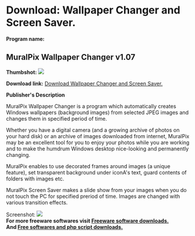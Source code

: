 # Download: Wallpaper Changer and Screen Saver.

**Program name:**

## MuralPix Wallpaper Changer v1.07

  
**Thumbshot:** ![](http://www.freewarefiles.com/screenshot/muralpixwpmngr_md.jpg)   
  
**Download link:** [Download Wallpaper Changer and Screen Saver.](http://freesoftwares.boysofts.com/MuralPix-Wallpaper-Changer-V_program_25860.html)  
  


**Publisher's Description**  
  


MuralPix Wallpaper Changer is a program which automatically creates Windows wallpapers (background images) from selected JPEG images and changes them in specified period of time. 

Whether you have a digital camera (and a growing archive of photos on your hard disk) or an archive of images downloaded from internet, MuralPix may be an excellent tool for you to enjoy your photos while you are working and to make the humdrum Windows desktop nice-looking and permanently changing.

MuralPix enables to use decorated frames around images (a unique feature), set transparent background under iconA's text, guard contents of folders with images etc.

MuralPix Screen Saver makes a slide show from your images when you do not touch the PC for specified preriod of time. Images are changed with various transition effects. 

  
  
Screenshot: ![](http://www.freewarefiles.com/screenshot/muralpixwpmngr.jpg)   
**For more freeware softwares visit [Freeware software downloads.](http://freesoftwares.boysofts.com/)**   
**And [Free softwares and php script downloads.](http://www.boysofts.com/)**

